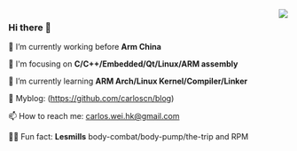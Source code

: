 <!--
**carloscn/carloscn** is a ✨ _special_ ✨ repository because its `README.md` (this file) appears on your GitHub profile.
-->

<img align="right" src="https://github-readme-stats.vercel.app/api?username=carloscn&show_icons=true&theme=radical">


### Hi there 👋
🔭 I’m currently working before **Arm China**

🧱 I'm focusing on **C/C++/Embedded/Qt/Linux/ARM assembly**

🌱 I’m currently learning **ARM Arch/Linux Kernel/Compiler/Linker**

💬 Myblog: (https://github.com/carloscn/blog)

📫 How to reach me: carlos.wei.hk@gmail.com

🏃🏻 Fun fact: **Lesmills** body-combat/body-pump/the-trip and RPM
